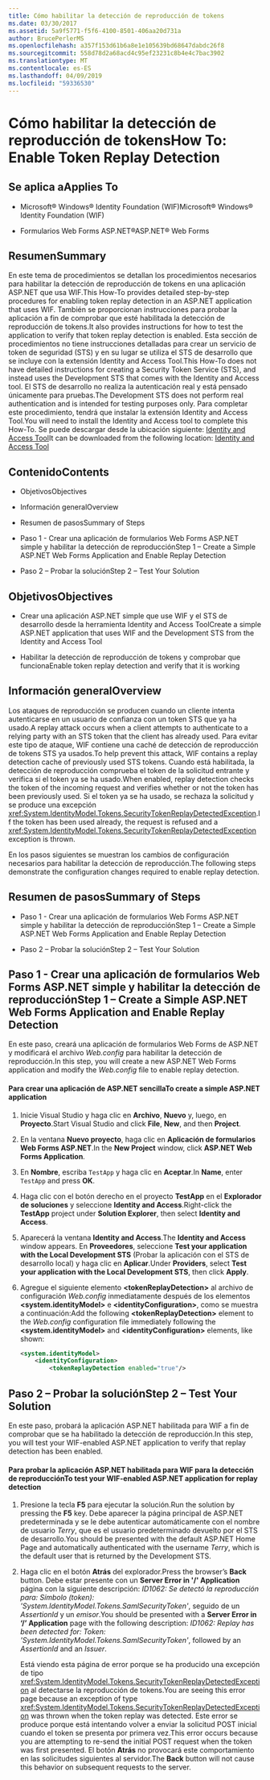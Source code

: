 ```yaml
---
title: Cómo habilitar la detección de reproducción de tokens
ms.date: 03/30/2017
ms.assetid: 5a9f5771-f5f6-4100-8501-406aa20d731a
author: BrucePerlerMS
ms.openlocfilehash: a357f153d61b6a8e1e105639bd68647dabdc26f8
ms.sourcegitcommit: 558d78d2a68acd4c95ef23231c8b4e4c7bac3902
ms.translationtype: MT
ms.contentlocale: es-ES
ms.lasthandoff: 04/09/2019
ms.locfileid: "59336530"
---
```

# <a name="how-to-enable-token-replay-detection"></a><span data-ttu-id="442ef-102">Cómo habilitar la detección de reproducción de tokens</span><span class="sxs-lookup"><span data-stu-id="442ef-102">How To: Enable Token Replay Detection</span></span>
## <a name="applies-to"></a><span data-ttu-id="442ef-103">Se aplica a</span><span class="sxs-lookup"><span data-stu-id="442ef-103">Applies To</span></span>  
  
-   <span data-ttu-id="442ef-104">Microsoft® Windows® Identity Foundation (WIF)</span><span class="sxs-lookup"><span data-stu-id="442ef-104">Microsoft® Windows® Identity Foundation (WIF)</span></span>  
  
-   <span data-ttu-id="442ef-105">Formularios Web Forms ASP.NET®</span><span class="sxs-lookup"><span data-stu-id="442ef-105">ASP.NET® Web Forms</span></span>  
  
## <a name="summary"></a><span data-ttu-id="442ef-106">Resumen</span><span class="sxs-lookup"><span data-stu-id="442ef-106">Summary</span></span>  
 <span data-ttu-id="442ef-107">En este tema de procedimientos se detallan los procedimientos necesarios para habilitar la detección de reproducción de tokens en una aplicación ASP.NET que usa WIF.</span><span class="sxs-lookup"><span data-stu-id="442ef-107">This How-To provides detailed step-by-step procedures for enabling token replay detection in an ASP.NET application that uses WIF.</span></span> <span data-ttu-id="442ef-108">También se proporcionan instrucciones para probar la aplicación a fin de comprobar que esté habilitada la detección de reproducción de tokens.</span><span class="sxs-lookup"><span data-stu-id="442ef-108">It also provides instructions for how to test the application to verify that token replay detection is enabled.</span></span> <span data-ttu-id="442ef-109">Esta sección de procedimientos no tiene instrucciones detalladas para crear un servicio de token de seguridad (STS) y en su lugar se utiliza el STS de desarrollo que se incluye con la extensión Identity and Access Tool.</span><span class="sxs-lookup"><span data-stu-id="442ef-109">This How-To does not have detailed instructions for creating a Security Token Service (STS), and instead uses the Development STS that comes with the Identity and Access tool.</span></span> <span data-ttu-id="442ef-110">El STS de desarrollo no realiza la autenticación real y está pensado únicamente para pruebas.</span><span class="sxs-lookup"><span data-stu-id="442ef-110">The Development STS does not perform real authentication and is intended for testing purposes only.</span></span> <span data-ttu-id="442ef-111">Para completar este procedimiento, tendrá que instalar la extensión Identity and Access Tool.</span><span class="sxs-lookup"><span data-stu-id="442ef-111">You will need to install the Identity and Access tool to complete this How-To.</span></span> <span data-ttu-id="442ef-112">Se puede descargar desde la ubicación siguiente: [Identity and Access Tool](https://go.microsoft.com/fwlink/?LinkID=245849)</span><span class="sxs-lookup"><span data-stu-id="442ef-112">It can be downloaded from the following location: [Identity and Access Tool](https://go.microsoft.com/fwlink/?LinkID=245849)</span></span>  
  
## <a name="contents"></a><span data-ttu-id="442ef-113">Contenido</span><span class="sxs-lookup"><span data-stu-id="442ef-113">Contents</span></span>  
  
-   <span data-ttu-id="442ef-114">Objetivos</span><span class="sxs-lookup"><span data-stu-id="442ef-114">Objectives</span></span>  
  
-   <span data-ttu-id="442ef-115">Información general</span><span class="sxs-lookup"><span data-stu-id="442ef-115">Overview</span></span>  
  
-   <span data-ttu-id="442ef-116">Resumen de pasos</span><span class="sxs-lookup"><span data-stu-id="442ef-116">Summary of Steps</span></span>  
  
-   <span data-ttu-id="442ef-117">Paso 1 - Crear una aplicación de formularios Web Forms ASP.NET simple y habilitar la detección de reproducción</span><span class="sxs-lookup"><span data-stu-id="442ef-117">Step 1 – Create a Simple ASP.NET Web Forms Application and Enable Replay Detection</span></span>  
  
-   <span data-ttu-id="442ef-118">Paso 2 – Probar la solución</span><span class="sxs-lookup"><span data-stu-id="442ef-118">Step 2 – Test Your Solution</span></span>  
  
## <a name="objectives"></a><span data-ttu-id="442ef-119">Objetivos</span><span class="sxs-lookup"><span data-stu-id="442ef-119">Objectives</span></span>  
  
-   <span data-ttu-id="442ef-120">Crear una aplicación ASP.NET simple que use WIF y el STS de desarrollo desde la herramienta Identity and Access Tool</span><span class="sxs-lookup"><span data-stu-id="442ef-120">Create a simple ASP.NET application that uses WIF and the Development STS from the Identity and Access Tool</span></span>  
  
-   <span data-ttu-id="442ef-121">Habilitar la detección de reproducción de tokens y comprobar que funciona</span><span class="sxs-lookup"><span data-stu-id="442ef-121">Enable token replay detection and verify that it is working</span></span>  
  
## <a name="overview"></a><span data-ttu-id="442ef-122">Información general</span><span class="sxs-lookup"><span data-stu-id="442ef-122">Overview</span></span>  
 <span data-ttu-id="442ef-123">Los ataques de reproducción se producen cuando un cliente intenta autenticarse en un usuario de confianza con un token STS que ya ha usado.</span><span class="sxs-lookup"><span data-stu-id="442ef-123">A replay attack occurs when a client attempts to authenticate to a relying party with an STS token that the client has already used.</span></span> <span data-ttu-id="442ef-124">Para evitar este tipo de ataque, WIF contiene una caché de detección de reproducción de tokens STS ya usados.</span><span class="sxs-lookup"><span data-stu-id="442ef-124">To help prevent this attack, WIF contains a replay detection cache of previously used STS tokens.</span></span> <span data-ttu-id="442ef-125">Cuando está habilitada, la detección de reproducción comprueba el token de la solicitud entrante y verifica si el token ya se ha usado.</span><span class="sxs-lookup"><span data-stu-id="442ef-125">When enabled, replay detection checks the token of the incoming request and verifies whether or not the token has been previously used.</span></span> <span data-ttu-id="442ef-126">Si el token ya se ha usado, se rechaza la solicitud y se produce una excepción <xref:System.IdentityModel.Tokens.SecurityTokenReplayDetectedException>.</span><span class="sxs-lookup"><span data-stu-id="442ef-126">If the token has been used already, the request is refused and a <xref:System.IdentityModel.Tokens.SecurityTokenReplayDetectedException> exception is thrown.</span></span>  
  
 <span data-ttu-id="442ef-127">En los pasos siguientes se muestran los cambios de configuración necesarios para habilitar la detección de reproducción.</span><span class="sxs-lookup"><span data-stu-id="442ef-127">The following steps demonstrate the configuration changes required to enable replay detection.</span></span>  
  
## <a name="summary-of-steps"></a><span data-ttu-id="442ef-128">Resumen de pasos</span><span class="sxs-lookup"><span data-stu-id="442ef-128">Summary of Steps</span></span>  
  
-   <span data-ttu-id="442ef-129">Paso 1 - Crear una aplicación de formularios Web Forms ASP.NET simple y habilitar la detección de reproducción</span><span class="sxs-lookup"><span data-stu-id="442ef-129">Step 1 – Create a Simple ASP.NET Web Forms Application and Enable Replay Detection</span></span>  
  
-   <span data-ttu-id="442ef-130">Paso 2 – Probar la solución</span><span class="sxs-lookup"><span data-stu-id="442ef-130">Step 2 – Test Your Solution</span></span>  
  
## <a name="step-1--create-a-simple-aspnet-web-forms-application-and-enable-replay-detection"></a><span data-ttu-id="442ef-131">Paso 1 - Crear una aplicación de formularios Web Forms ASP.NET simple y habilitar la detección de reproducción</span><span class="sxs-lookup"><span data-stu-id="442ef-131">Step 1 – Create a Simple ASP.NET Web Forms Application and Enable Replay Detection</span></span>  
 <span data-ttu-id="442ef-132">En este paso, creará una aplicación de formularios Web Forms de ASP.NET y modificará el archivo *Web.config* para habilitar la detección de reproducción.</span><span class="sxs-lookup"><span data-stu-id="442ef-132">In this step, you will create a new ASP.NET Web Forms application and modify the *Web.config* file to enable replay detection.</span></span>  
  
#### <a name="to-create-a-simple-aspnet-application"></a><span data-ttu-id="442ef-133">Para crear una aplicación de ASP.NET sencilla</span><span class="sxs-lookup"><span data-stu-id="442ef-133">To create a simple ASP.NET application</span></span>  
  
1. <span data-ttu-id="442ef-134">Inicie Visual Studio y haga clic en **Archivo**, **Nuevo** y, luego, en **Proyecto**.</span><span class="sxs-lookup"><span data-stu-id="442ef-134">Start Visual Studio and click **File**, **New**, and then **Project**.</span></span>  
  
2. <span data-ttu-id="442ef-135">En la ventana **Nuevo proyecto**, haga clic en **Aplicación de formularios Web Forms ASP.NET**.</span><span class="sxs-lookup"><span data-stu-id="442ef-135">In the **New Project** window, click **ASP.NET Web Forms Application**.</span></span>  
  
3. <span data-ttu-id="442ef-136">En **Nombre**, escriba `TestApp` y haga clic en **Aceptar**.</span><span class="sxs-lookup"><span data-stu-id="442ef-136">In **Name**, enter `TestApp` and press **OK**.</span></span>  
  
4. <span data-ttu-id="442ef-137">Haga clic con el botón derecho en el proyecto **TestApp** en el **Explorador de soluciones** y seleccione **Identity and Access**.</span><span class="sxs-lookup"><span data-stu-id="442ef-137">Right-click the **TestApp** project under **Solution Explorer**, then select **Identity and Access**.</span></span>  
  
5. <span data-ttu-id="442ef-138">Aparecerá la ventana **Identity and Access**.</span><span class="sxs-lookup"><span data-stu-id="442ef-138">The **Identity and Access** window appears.</span></span> <span data-ttu-id="442ef-139">En **Proveedores**, seleccione **Test your application with the Local Development STS** (Probar la aplicación con el STS de desarrollo local) y haga clic en **Aplicar**.</span><span class="sxs-lookup"><span data-stu-id="442ef-139">Under **Providers**, select **Test your application with the Local Development STS**, then click **Apply**.</span></span>  
  
6. <span data-ttu-id="442ef-140">Agregue el siguiente elemento **\<tokenReplayDetection>** al archivo de configuración *Web.config* inmediatamente después de los elementos **\<system.identityModel>** e **\<identityConfiguration>**, como se muestra a continuación:</span><span class="sxs-lookup"><span data-stu-id="442ef-140">Add the following **\<tokenReplayDetection>** element to the *Web.config* configuration file immediately following the **\<system.identityModel>** and **\<identityConfiguration>** elements, like shown:</span></span>  
  
    ```xml  
    <system.identityModel>  
        <identityConfiguration>  
            <tokenReplayDetection enabled="true"/>  
    ```  
  
## <a name="step-2--test-your-solution"></a><span data-ttu-id="442ef-141">Paso 2 – Probar la solución</span><span class="sxs-lookup"><span data-stu-id="442ef-141">Step 2 – Test Your Solution</span></span>  
 <span data-ttu-id="442ef-142">En este paso, probará la aplicación ASP.NET habilitada para WIF a fin de comprobar que se ha habilitado la detección de reproducción.</span><span class="sxs-lookup"><span data-stu-id="442ef-142">In this step, you will test your WIF-enabled ASP.NET application to verify that replay detection has been enabled.</span></span>  
  
#### <a name="to-test-your-wif-enabled-aspnet-application-for-replay-detection"></a><span data-ttu-id="442ef-143">Para probar la aplicación ASP.NET habilitada para WIF para la detección de reproducción</span><span class="sxs-lookup"><span data-stu-id="442ef-143">To test your WIF-enabled ASP.NET application for replay detection</span></span>  
  
1. <span data-ttu-id="442ef-144">Presione la tecla **F5** para ejecutar la solución.</span><span class="sxs-lookup"><span data-stu-id="442ef-144">Run the solution by pressing the **F5** key.</span></span> <span data-ttu-id="442ef-145">Debe aparecer la página principal de ASP.NET predeterminada y se le debe autenticar automáticamente con el nombre de usuario *Terry*, que es el usuario predeterminado devuelto por el STS de desarrollo.</span><span class="sxs-lookup"><span data-stu-id="442ef-145">You should be presented with the default ASP.NET Home Page and automatically authenticated with the username *Terry*, which is the default user that is returned by the Development STS.</span></span>  
  
2. <span data-ttu-id="442ef-146">Haga clic en el botón **Atrás** del explorador.</span><span class="sxs-lookup"><span data-stu-id="442ef-146">Press the browser’s **Back** button.</span></span> <span data-ttu-id="442ef-147">Debe estar presente con un **Server Error in '/' Application** página con la siguiente descripción: *ID1062: Se detectó la reproducción para: Símbolo (token): 'System.IdentityModel.Tokens.SamlSecurityToken'*, seguido de un *AssertionId* y un *emisor*.</span><span class="sxs-lookup"><span data-stu-id="442ef-147">You should be presented with a **Server Error in ‘/’ Application** page with the following description: *ID1062: Replay has been detected for: Token: 'System.IdentityModel.Tokens.SamlSecurityToken'*, followed by an *AssertionId* and an *Issuer*.</span></span>  
  
     <span data-ttu-id="442ef-148">Está viendo esta página de error porque se ha producido una excepción de tipo <xref:System.IdentityModel.Tokens.SecurityTokenReplayDetectedException> al detectarse la reproducción de tokens.</span><span class="sxs-lookup"><span data-stu-id="442ef-148">You are seeing this error page because an exception of type <xref:System.IdentityModel.Tokens.SecurityTokenReplayDetectedException> was thrown when the token replay was detected.</span></span> <span data-ttu-id="442ef-149">Este error se produce porque está intentando volver a enviar la solicitud POST inicial cuando el token se presenta por primera vez.</span><span class="sxs-lookup"><span data-stu-id="442ef-149">This error occurs because you are attempting to re-send the initial POST request when the token was first presented.</span></span> <span data-ttu-id="442ef-150">El botón **Atrás** no provocará este comportamiento en las solicitudes siguientes al servidor.</span><span class="sxs-lookup"><span data-stu-id="442ef-150">The **Back** button will not cause this behavior on subsequent requests to the server.</span></span>
